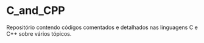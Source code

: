 # C_and_CPP
Repositório contendo códigos comentados e detalhados nas linguagens C e C++ sobre vários tópicos.
